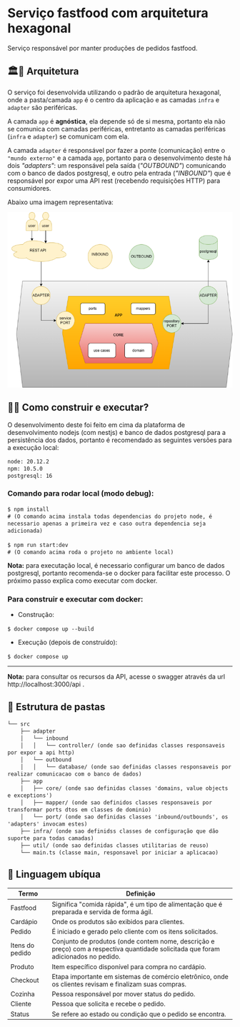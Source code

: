 # Serviço fastfood com arquitetura hexagonal

Serviço responsável por manter produções de pedidos fastfood.

## 🏛👷 Arquitetura

O serviço foi desenvolvida utilizando o padrão de arquitetura hexagonal, onde a pasta/camada `app` é o centro da aplicação e as camadas `infra` e `adapter` são periféricas.

A camada `app` é <strong>agnóstica</strong>, ela depende só de si mesma, portanto ela não se comunica com camadas periféricas, entretanto as camadas periféricas (`infra` e `adapter`) se comunicam com ela. 
 
A camada `adapter` é responsável por fazer a ponte (comunicação) entre o `"mundo externo"` e a camada `app`, portanto para o desenvolvimento deste há dois *"adapters"*: um responsável pela saída (*"OUTBOUND"*) comunicando com o banco de dados postgresql, e outro pela entrada (*"INBOUND"*) que é responsável por expor uma API rest (recebendo requisições HTTP) para consumidores.

Abaixo uma imagem representativa:

<img src="docs/phase1-Arquitetura-hexagonal.drawio.png" />


## 👷🏃 Como construir e executar?

O desenvolvimento deste foi feito em cima da plataforma de desenvolvimento nodejs (com nestjs) e banco de dados postgresql para a persistência dos dados, portanto é recomendado as seguintes versões para a execução local:
```
node: 20.12.2
npm: 10.5.0
postgresql: 16
```

### Comando para rodar local (modo debug):
```
$ npm install 
# (O comando acima instala todas dependencias do projeto node, é necessario apenas a primeira vez e caso outra dependencia seja adicionada)

$ npm run start:dev
# (O comando acima roda o projeto no ambiente local)
```

**Nota:** para executação local, é necessario configurar um banco de dados postgresql, portanto recomenda-se o docker para facilitar este processo. O próximo passo explica como executar com docker.


### Para construir e executar com docker:

- Construção:

```$ docker compose up --build```

- Execução (depois de construído):

```$ docker compose up```

--- 

**Nota:** para consultar os recursos da API, acesse o swagger através da url http://localhost:3000/api .


## 📁 Estrutura de pastas

```.
└── src
    ├── adapter
    │   └── inbound
    │   │   └── controller/ (onde sao definidas classes responsaveis por expor a api http)
    │   └── outbound
    │   │   └── database/ (onde sao definidas classes responsaveis por realizar comunicacao com o banco de dados)
    ├── app
    │   ├── core/ (onde sao definidas classes 'domains, value objects e exceptions')
    │   ├── mapper/ (onde sao definidos classes responsaveis por transformar ports dtos em classes de dominio)
    │   └── port/ (onde sao definidas classes 'inbound/outbounds', os 'adapters' invocam estes)
    ├── infra/ (onde sao definidss classes de configuração que dão suporte para todas camadas)
    ├── util/ (onde sao definidas classes utilitarias de reuso)
    └── main.ts (classe main, responsavel por iniciar a aplicacao)

```

## 📖 Linguagem ubíqua

Termo   | Definição
------- | ------
Fastfood | Significa "comida rápida", é um tipo de alimentação que é preparada e servida de forma ágil.
Cardápio | Onde os produtos são exibidos para clientes.
Pedido | É iniciado e gerado pelo cliente com os itens solicitados.
Itens do pedido | Conjunto de produtos (onde contem nome, descrição e preço) com a respectiva quantidade solicitada que foram adicionados no pedido.
Produto | Item específico disponível para compra no cardápio.
Checkout | Etapa importante em sistemas de comércio eletrônico, onde os clientes revisam e finalizam suas compras.
Cozinha | Pessoa responsável por mover status do pedido.
Cliente | Pessoa que solicita e recebe o pedido.
Status | Se refere ao estado ou condição que o pedido se encontra.
